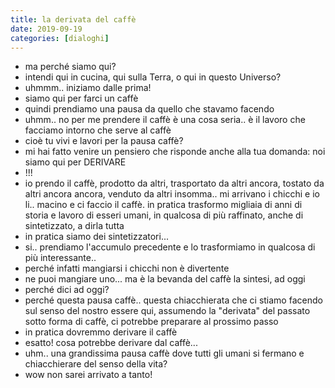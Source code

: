 ```yaml
---
title: la derivata del caffè
date: 2019-09-19
categories: [dialoghi]
---
```


- ma perché siamo qui?
- intendi qui in cucina, qui sulla Terra, o qui in questo Universo?
- uhmmm.. iniziamo dalle prima!
- siamo qui per farci un caffè
- quindi prendiamo una pausa da quello che stavamo facendo
- uhmm.. no per me prendere il caffè è una cosa seria.. è il lavoro che facciamo intorno che serve al caffè
- cioè tu vivi e lavori per la pausa caffè?
- mi hai fatto venire un pensiero che risponde anche alla tua domanda: noi siamo qui per DERIVARE
- !!!
- io prendo il caffè, prodotto da altri, trasportato da altri ancora, tostato da altri ancora ancora, venduto da altri insomma.. mi arrivano i chicchi e io li.. macino e ci faccio il caffè. in pratica trasformo migliaia di anni di storia e lavoro di esseri umani, in qualcosa di più raffinato, anche di sintetizzato, a dirla tutta
- in pratica siamo dei sintetizzatori...
- si.. prendiamo l'accumulo precedente e lo trasformiamo in qualcosa di più interessante..
- perché infatti mangiarsi i chicchi non è divertente
- ne puoi mangiare uno... ma è la bevanda del caffè la sintesi, ad oggi
- perché dici ad oggi?
- perché questa pausa caffè.. questa chiacchierata che ci stiamo facendo sul senso del nostro essere qui, assumendo la "derivata" del passato sotto forma di caffè, ci potrebbe preparare al prossimo passo
- in pratica dovremmo derivare il caffè
- esatto! cosa potrebbe derivare dal caffè...
- uhm.. una grandissima pausa caffè dove tutti gli umani si fermano e chiacchierare del senso della vita?
- wow non sarei arrivato a tanto!
